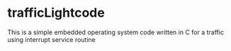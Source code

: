 # trafficLightcode
This is a simple embedded operating system code written in C for a traffic using interrupt service routine

